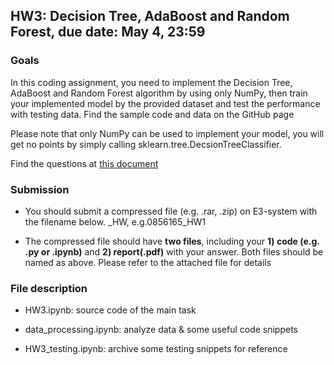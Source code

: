 ## HW3: Decision Tree, AdaBoost and Random Forest, due date: May 4, 23:59

### Goals

In this coding assignment, you need to implement the Decision Tree, AdaBoost and Random Forest algorithm by using only NumPy, then train your implemented model by the provided dataset and test the performance with testing data. Find the sample code and data on the GitHub page

Please note that only NumPy can be used to implement your model, you will get no points by simply calling sklearn.tree.DecsionTreeClassifier.

Find the questions at [this document](https://docs.google.com/document/d/1nBCGSAPUGdOFVOq-btIb5CNOcDrptEeiY7eIWWuOl-8/edit)

### Submission

- You should submit a compressed file (e.g. .rar, .zip) on E3-system with the filename below.
  <STUDENT-ID>\_HW<NUMBER>, e.g.0856165_HW1

- The compressed file should have **two files**, including your **1) code (e.g. .py or .ipynb)** and **2) report(.pdf)** with your answer. Both files should be named as above. Please refer to the attached file for details

### File description

- HW3.ipynb: source code of the main task

- data_processing.ipynb: analyze data & some useful code snippets

- HW3_testing.ipynb: archive some testing snippets for reference
